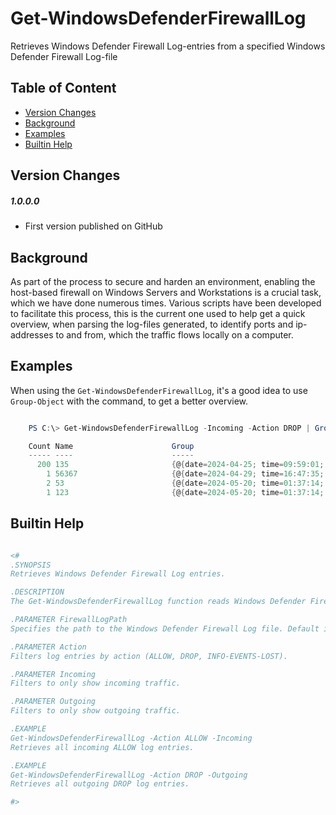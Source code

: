 # Get-WindowsDefenderFirewallLog

Retrieves Windows Defender Firewall Log-entries from a specified Windows Defender Firewall Log-file

## Table of Content

  - [Version Changes](#version-changes)
  - [Background](#background)
  - [Examples](#examples)
  - [Builtin Help](#builtin-help)

## Version Changes

##### 1.0.0.0
- First version published on GitHub

## Background

As part of the process to secure and harden an environment, enabling the host-based firewall on Windows Servers and Workstations is a crucial task, which we have done numerous times. Various scripts have been developed to facilitate this process, this is the current one used to help get a quick overview, when parsing the log-files generated, to identify ports and ip-addresses to and from, which the traffic flows locally on a computer.

## Examples

When using the `Get-WindowsDefenderFirewallLog`, it's a good idea to use `Group-Object` with the command, to get a better overview.

```PowerShell

    PS C:\> Get-WindowsDefenderFirewallLog -Incoming -Action DROP | Group-Object 'dst-port'

    Count Name                      Group
    ----- ----                      -----
      200 135                       {@{date=2024-04-25; time=09:59:01; action=DROP; proto...
        1 56367                     {@{date=2024-04-29; time=16:47:35; action=DROP; proto...
        2 53                        {@{date=2024-05-20; time=01:37:14; action=DROP; proto...
        1 123                       {@{date=2024-05-20; time=01:37:14; action=DROP; proto...

```

## Builtin Help

```PowerShell

<#
.SYNOPSIS
Retrieves Windows Defender Firewall Log entries.

.DESCRIPTION
The Get-WindowsDefenderFirewallLog function reads Windows Defender Firewall Log entries from a firewall log file and filters them based on specified criteria.

.PARAMETER FirewallLogPath
Specifies the path to the Windows Defender Firewall Log file. Default is "$env:windir\System32\LogFiles\Firewall\pfirewall.log".

.PARAMETER Action
Filters log entries by action (ALLOW, DROP, INFO-EVENTS-LOST).

.PARAMETER Incoming
Filters to only show incoming traffic.

.PARAMETER Outgoing
Filters to only show outgoing traffic.

.EXAMPLE
Get-WindowsDefenderFirewallLog -Action ALLOW -Incoming
Retrieves all incoming ALLOW log entries.

.EXAMPLE
Get-WindowsDefenderFirewallLog -Action DROP -Outgoing
Retrieves all outgoing DROP log entries.

#>

```
